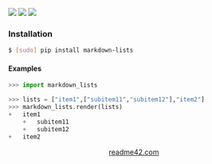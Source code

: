 <!--
https://readme42.com
-->


[![](https://img.shields.io/pypi/v/markdown-lists.svg?maxAge=3600)](https://pypi.org/project/markdown-lists/)
[![](https://img.shields.io/badge/License-Unlicense-blue.svg?longCache=True)](https://unlicense.org/)
[![](https://github.com/andrewp-as-is/markdown-lists.py/workflows/tests42/badge.svg)](https://github.com/andrewp-as-is/markdown-lists.py/actions)

### Installation
```bash
$ [sudo] pip install markdown-lists
```

#### Examples
```python
>>> import markdown_lists

>>> lists = ["item1",["subitem11","subitem12"],"item2"]
>>> markdown_lists.render(lists)
+   item1
    +   subitem11
    +   subitem12
+   item2
```

<p align="center">
    <a href="https://readme42.com/">readme42.com</a>
</p>